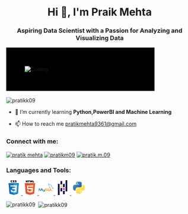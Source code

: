 <h1 align="center">Hi 👋, I'm Praik Mehta</h1>
<h3 align="center">Aspiring Data Scientist with a Passion for Analyzing and Visualizing Data</h3>


<div style="background-color: black; display: inline-block; padding: 50px;">
  <img align="right" margin-top="10%" alt="Coding" width="300" src="https://i0.wp.com/kotapoint.in/wp-content/uploads/2023/09/ds-3.gif">
</div>


<p align="left"> <img src="https://komarev.com/ghpvc/?username=pratikk09&label=Profile%20views&color=0e75b6&style=flat" alt="pratikk09" /> </p>

- 🌱 I’m currently learning **Python,PowerBI and Machine Learning**

- 📫 How to reach me pratikmehta9361@gmail.com

<h3 align="left">Connect with me:</h3>
<p align="left">
<a href="https://linkedin.com/in/pratik mehta" target="blank"><img align="center" src="https://raw.githubusercontent.com/rahuldkjain/github-profile-readme-generator/master/src/images/icons/Social/linked-in-alt.svg" alt="pratik mehta" height="30" width="40" /></a>
<a href="https://kaggle.com/pratikm09" target="blank"><img align="center" src="https://raw.githubusercontent.com/rahuldkjain/github-profile-readme-generator/master/src/images/icons/Social/kaggle.svg" alt="pratikm09" height="30" width="40" /></a>
<a href="https://instagram.com/pratik_m.09" target="blank"><img align="center" src="https://raw.githubusercontent.com/rahuldkjain/github-profile-readme-generator/master/src/images/icons/Social/instagram.svg" alt="pratik.m.09" height="30" width="40" /></a>
</p>

<h3 align="left">Languages and Tools:</h3>
<p align="left"> <a href="https://www.w3schools.com/css/" target="_blank" rel="noreferrer"> <img src="https://raw.githubusercontent.com/devicons/devicon/master/icons/css3/css3-original-wordmark.svg" alt="css3" width="40" height="40"/> </a> <a href="https://www.w3.org/html/" target="_blank" rel="noreferrer"> <img src="https://raw.githubusercontent.com/devicons/devicon/master/icons/html5/html5-original-wordmark.svg" alt="html5" width="40" height="40"/> </a> <a href="https://www.mysql.com/" target="_blank" rel="noreferrer"> <img src="https://raw.githubusercontent.com/devicons/devicon/master/icons/mysql/mysql-original-wordmark.svg" alt="mysql" width="40" height="40"/> </a> <a href="https://pandas.pydata.org/" target="_blank" rel="noreferrer"> <img src="https://raw.githubusercontent.com/devicons/devicon/2ae2a900d2f041da66e950e4d48052658d850630/icons/pandas/pandas-original.svg" alt="pandas" width="40" height="40"/> </a> <a href="https://www.python.org" target="_blank" rel="noreferrer"> <img src="https://raw.githubusercontent.com/devicons/devicon/master/icons/python/python-original.svg" alt="python" width="40" height="40"/> </a> </p>

<p>
  <img 
    align="left" 
    src="https://github-readme-stats.vercel.app/api/top-langs?username=pratikk09&show_icons=true&locale=en&layout=compact&theme=default" 
    alt="pratikk09" 
  />
</p>

<p>&nbsp;
  <img 
    align="center" 
    src="https://github-readme-stats.vercel.app/api?username=pratikk09&show_icons=true&locale=en&theme=default" 
    alt="pratikk09" 
  />
</p>

